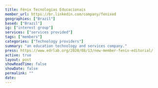 ```yaml
---
title: Fênix Tecnologias Educacionais
member_url: https://br.linkedin.com/company/fenixed
geographies: ["Brazil"]
based: ["Brazil"]
ig: ["interest group"] 
services: ["services provided"] 
tags: ["members"]
categories: ["Technology providers"]
summary: "an education technology and services company."
press: https://www.edrlab.org/2020/08/13/new-member-fenix-editorial/
active: true
layout: post
showReadTime: false
showDate: false
permalink: ""
date: 
---
```

